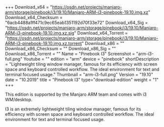 +++
Download_x64 = "https://osdn.net/projects/manjaro-arm/storage/pinebook/i3/19.10/Manjaro-ARM-i3-pinebook-19.10.img.xz"
Download_x64_Checksum = "6acb4488a1ff471c9ec65eab1351192d70f33e72"
Download_x64_Sig = "https://osdn.net/projects/manjaro-arm/storage/pinebook/i3/19.10/Manjaro-ARM-i3-pinebook-19.10.img.xz.sig"
Download_x64_Torrent = "https://osdn.net/projects/manjaro-arm/storage/pinebook/i3/19.10/Manjaro-ARM-i3-pinebook-19.10.img.xz.torrent"
Download_x86 = ""
Download_x86_Checksum = ""
Download_x86_Sig = ""
Download_x86_Torrent = ""
Name = "Pinebook I3"
Screenshot = "arm-i3-full.png"
Youtube = ""
edition = "arm"
device = "pinebook"
shortDescription = "Lightweight tiling window manager, famous for its efficiency with screen space and keyboard controlled workflow. The ideal environment for text and terminal focused usage."
Thumbnail = "arm-i3-full.png"
Version = "19.10"
date = "10.2019"
title = "Pinebook I3"
type="download-edition"
weight = "1"
+++

This edition is supported by the Manjaro ARM team and comes with i3 WM/desktop.

I3 is an extremely lightweight tiling window manager, famous for its efficiency with screen space and keyboard controlled workflow. The ideal environment for text and terminal focused usage.
